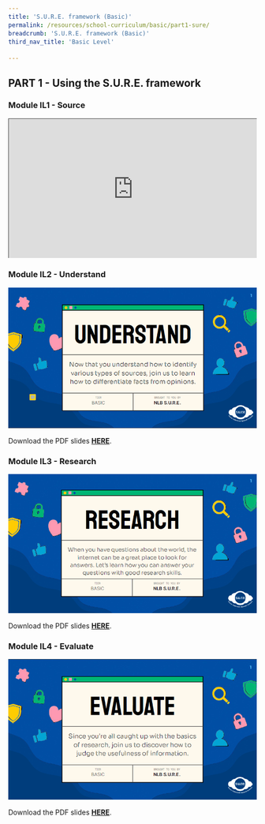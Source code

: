 ```yaml
---
title: 'S.U.R.E. framework (Basic)'
permalink: /resources/school-curriculum/basic/part1-sure/
breadcrumb: 'S.U.R.E. framework (Basic)'
third_nav_title: 'Basic Level'

---
```


## PART 1 - Using the S.U.R.E. framework



### Module IL1 - Source

<style>.embed-container { position: relative; padding-bottom: 56.25%; height: 0; overflow: hidden; max-width: 100%; } .embed-container iframe, .embed-container object, .embed-container embed { position: absolute; top: 0; left: 0; width: 100%; height: 100%; }</style><div class='embed-container'>
<iframe src="https://nlb.ap.panopto.com/Panopto/Pages/Embed.aspx?id=3086fabd-a88c-4abd-9a3b-aff7001b926d&autoplay=false&offerviewer=true&showtitle=true&showbrand=true&captions=false&interactivity=all" height="405" width="720" style="border: 1px solid #464646;" allowfullscreen allow="autoplay"></iframe></div> 



### Module IL2 - Understand

![](../images/curriculum-IL2-basic.PNG)

Download the PDF slides **[HERE](https://go.gov.sg/sure-il2-basic-slides)**.



### Module IL3 - Research

![](../images/curriculum-IL3-basic.PNG)

Download the PDF slides **[HERE](https://go.gov.sg/sure-il3-basic-slides)**.



### Module IL4 - Evaluate

![](../images/curriculum-IL4-basic.PNG)

Download the PDF slides **[HERE](https://go.gov.sg/sure-il4-basic-slides)**.

